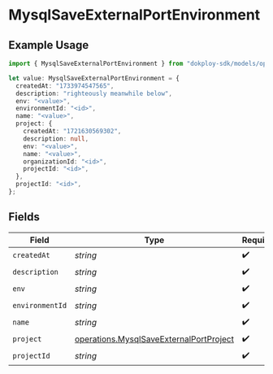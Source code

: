 # MysqlSaveExternalPortEnvironment

## Example Usage

```typescript
import { MysqlSaveExternalPortEnvironment } from "dokploy-sdk/models/operations";

let value: MysqlSaveExternalPortEnvironment = {
  createdAt: "1733974547565",
  description: "righteously meanwhile below",
  env: "<value>",
  environmentId: "<id>",
  name: "<value>",
  project: {
    createdAt: "1721630569302",
    description: null,
    env: "<value>",
    name: "<value>",
    organizationId: "<id>",
    projectId: "<id>",
  },
  projectId: "<id>",
};
```

## Fields

| Field                                                                                              | Type                                                                                               | Required                                                                                           | Description                                                                                        |
| -------------------------------------------------------------------------------------------------- | -------------------------------------------------------------------------------------------------- | -------------------------------------------------------------------------------------------------- | -------------------------------------------------------------------------------------------------- |
| `createdAt`                                                                                        | *string*                                                                                           | :heavy_check_mark:                                                                                 | N/A                                                                                                |
| `description`                                                                                      | *string*                                                                                           | :heavy_check_mark:                                                                                 | N/A                                                                                                |
| `env`                                                                                              | *string*                                                                                           | :heavy_check_mark:                                                                                 | N/A                                                                                                |
| `environmentId`                                                                                    | *string*                                                                                           | :heavy_check_mark:                                                                                 | N/A                                                                                                |
| `name`                                                                                             | *string*                                                                                           | :heavy_check_mark:                                                                                 | N/A                                                                                                |
| `project`                                                                                          | [operations.MysqlSaveExternalPortProject](../../models/operations/mysqlsaveexternalportproject.md) | :heavy_check_mark:                                                                                 | N/A                                                                                                |
| `projectId`                                                                                        | *string*                                                                                           | :heavy_check_mark:                                                                                 | N/A                                                                                                |